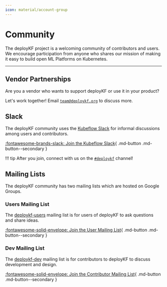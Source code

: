 ```yaml
---
icon: material/account-group
---
```


# Community

The deployKF project is a welcoming community of contributors and users.
We encourage participation from anyone who shares our mission of making it easy to build open ML Platforms on Kubernetes.

---

## Vendor Partnerships
    
Are you a vendor who wants to support deployKF or use it in your product?
    
Let's work together! Email [`team@deploykf.org`](mailto:team@deploykf.org?subject=%5BPartnerships%5D%20MY_SUBJECT) to discuss more.

## Slack

The deployKF community uses the [Kubeflow Slack](https://www.kubeflow.org/docs/about/community/#kubeflow-slack) for informal discussions among users and contributors.

[:fontawesome-brands-slack: Join the Kubeflow Slack](https://invite.playplay.io/invite?team_id=T7QLHSH6U){ .md-button .md-button--secondary }

!!! tip
    After you join, connect with us on the [`#deploykf`](https://kubeflow.slack.com/archives/C054H6WLNCB) channel!

## Mailing Lists

The deployKF community has two mailing lists which are hosted on Google Groups.

### Users Mailing List

The [deploykf-users](https://groups.google.com/g/deploykf-users) mailing list is for users of deployKF to ask questions and share ideas.

[:fontawesome-solid-envelope: Join the User Mailing List](https://groups.google.com/g/deploykf-users){ .md-button .md-button--secondary }

### Dev Mailing List

The [deploykf-dev](https://groups.google.com/g/deploykf-dev) mailing list is for contributors to deployKF to discuss development and design.

[:fontawesome-solid-envelope: Join the Contributor Mailing List](https://groups.google.com/g/deploykf-dev){ .md-button .md-button--secondary }

